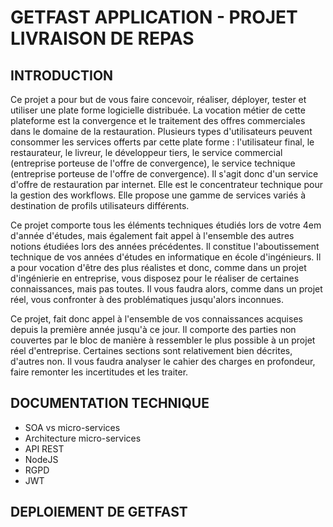 # GETFAST APPLICATION - PROJET LIVRAISON DE REPAS

## INTRODUCTION

Ce projet a pour but de vous faire concevoir, réaliser, déployer, tester et utiliser une plate forme logicielle distribuée. La vocation métier de cette plateforme est la convergence et le traitement des offres commerciales dans le domaine de la restauration. Plusieurs types d'utilisateurs peuvent consommer les services offerts par cette plate forme : l'utilisateur final, le restaurateur, le livreur, le développeur tiers, le service commercial (entreprise porteuse de l'offre de convergence), le service technique (entreprise porteuse de l'offre de convergence). Il s'agit donc d'un service d'offre de restauration par internet. Elle est le concentrateur technique pour la gestion des workflows. Elle propose une gamme de services variés à destination de profils utilisateurs différents.

Ce projet comporte tous les éléments techniques étudiés lors de votre 4em d'année d'études, mais également fait appel à l'ensemble des autres notions étudiées lors des années précédentes. Il constitue l'aboutissement technique de vos années d'études en informatique en école d'ingénieurs. Il a pour vocation d'être des plus réalistes et donc, comme dans un projet d'ingénierie en entreprise, vous disposez pour le réaliser de certaines connaissances, mais pas toutes. Il vous faudra alors, comme dans un projet réel, vous confronter à des problématiques jusqu'alors inconnues.

Ce projet, fait donc appel à l'ensemble de vos connaissances acquises depuis la première année jusqu'à ce jour. Il comporte des parties non couvertes par le bloc de manière à ressembler le plus possible à un projet réel d'entreprise. Certaines sections sont relativement bien décrites, d'autres non. Il vous faudra analyser le cahier des charges en profondeur, faire remonter les incertitudes et les traiter.

## DOCUMENTATION TECHNIQUE

- SOA vs micro-services
- Architecture micro-services
- API REST
- NodeJS
- RGPD
- JWT

## DEPLOIEMENT DE GETFAST
